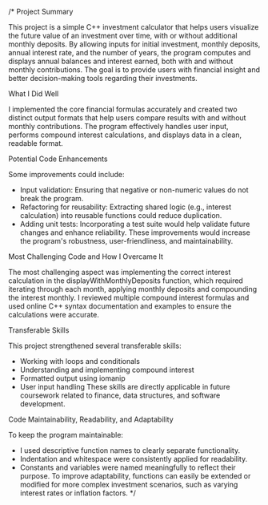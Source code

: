 /*
Project Summary

This project is a simple C++ investment calculator that helps users visualize the future value of an investment over time, with or without additional monthly deposits. By allowing inputs for initial investment, monthly deposits, annual interest rate, and the number of years, the program computes and displays annual balances and interest earned, both with and without monthly contributions. The goal is to provide users with financial insight and better decision-making tools regarding their investments.

What I Did Well

I implemented the core financial formulas accurately and created two distinct output formats that help users compare results with and without monthly contributions. The program effectively handles user input, performs compound interest calculations, and displays data in a clean, readable format.

Potential Code Enhancements

Some improvements could include:
- Input validation: Ensuring that negative or non-numeric values do not break the program.
- Refactoring for reusability: Extracting shared logic (e.g., interest calculation) into reusable functions could reduce duplication.
- Adding unit tests: Incorporating a test suite would help validate future changes and enhance reliability.
These improvements would increase the program's robustness, user-friendliness, and maintainability.

Most Challenging Code and How I Overcame It

The most challenging aspect was implementing the correct interest calculation in the displayWithMonthlyDeposits function, which required iterating through each month, applying monthly deposits and compounding the interest monthly. I reviewed multiple compound interest formulas and used online C++ syntax documentation and examples to ensure the calculations were accurate.

Transferable Skills

This project strengthened several transferable skills:
- Working with loops and conditionals
- Understanding and implementing compound interest
- Formatted output using iomanip
- User input handling
These skills are directly applicable in future coursework related to finance, data structures, and software development.

Code Maintainability, Readability, and Adaptability

To keep the program maintainable:
- I used descriptive function names to clearly separate functionality.
- Indentation and whitespace were consistently applied for readability.
- Constants and variables were named meaningfully to reflect their purpose.
To improve adaptability, functions can easily be extended or modified for more complex investment scenarios, such as varying interest rates or inflation factors.
*/
